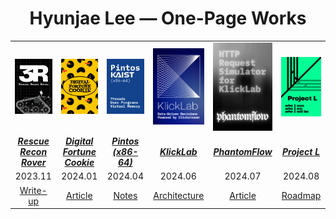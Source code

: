 <h1 align="center">Hyunjae Lee — One-Page Works</h1>

<div align="center">

<table width="100%" cellpadding="0" cellspacing="0" style="border-collapse:collapse; table-layout:fixed;">
  <!-- 1행: 포스터 이미지 -->
  <tr>
    <td><a href="#"><img src="./assets/posters/3r_v2.png" alt="3R – Rescue Recon Rover" width="100%"></a></td>
    <td><a href="#"><img src="./assets/posters/digital-fortune-cookie_v2.png" alt="Digital Fortune Cookie" width="100%"></a></td>
    <td><a href="#"><img src="./assets/posters/pintos_v2.png" alt="Pintos" width="100%"></a></td>
    <td><a href="#"><img src="./assets/posters/klicklab_v2.png" alt="KlickLab" width="100%"></a></td>
    <td><a href="#"><img src="./assets/posters/phantomflow_v2.png" alt="PhantomFlow" width="100%"></a></td>
    <td><a href="#"><img src="./assets/posters/project-l_v2.png" alt="Project L" width="100%"></a></td>
  </tr>

  <!-- 2행: 제목 -->
  <tr>
    <td align="center"><a href="#"><strong><em>Rescue Recon Rover</em></strong></a></td>
    <td align="center"><a href="#"><strong><em>Digital Fortune Cookie</em></strong></a></td>
    <td align="center"><a href="#"><strong><em>Pintos (x86-64)</em></strong></a></td>
    <td align="center"><a href="#"><strong><em>KlickLab</em></strong></a></td>
    <td align="center"><a href="#"><strong><em>PhantomFlow</em></strong></a></td>
    <td align="center"><a href="#"><strong><em>Project L</em></strong></a></td>
  </tr>

  <!-- 3행: 날짜 -->
  <tr>
    <td align="center">2023.11</td>
    <td align="center">2024.01</td>
    <td align="center">2024.04</td>
    <td align="center">2024.06</td>
    <td align="center">2024.07</td>
    <td align="center">2024.08</td>
  </tr>

  <!-- 4행: Article / Notes -->
  <tr>
    <td align="center"><a href="#">Write-up</a></td>
    <td align="center"><a href="#">Article</a></td>
    <td align="center"><a href="#">Notes</a></td>
    <td align="center"><a href="#">Architecture</a></td>
    <td align="center"><a href="#">Article</a></td>
    <td align="center"><a href="#">Roadmap</a></td>
  </tr>
</table>

</div>
